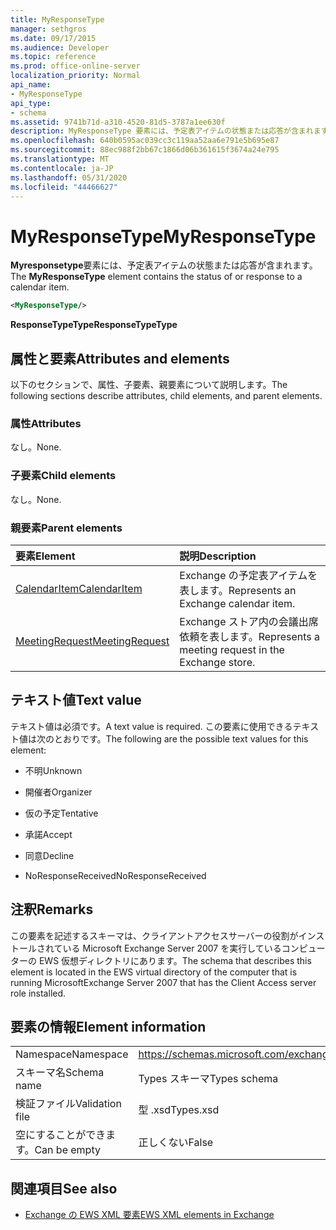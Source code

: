 ```yaml
---
title: MyResponseType
manager: sethgros
ms.date: 09/17/2015
ms.audience: Developer
ms.topic: reference
ms.prod: office-online-server
localization_priority: Normal
api_name:
- MyResponseType
api_type:
- schema
ms.assetid: 9741b71d-a310-4520-81d5-3787a1ee630f
description: MyResponseType 要素には、予定表アイテムの状態または応答が含まれます。
ms.openlocfilehash: 640b0595ac039cc3c119aa52aa6e791e5b695e87
ms.sourcegitcommit: 88ec988f2bb67c1866d06b361615f3674a24e795
ms.translationtype: MT
ms.contentlocale: ja-JP
ms.lasthandoff: 05/31/2020
ms.locfileid: "44466627"
---
```

# <a name="myresponsetype"></a><span data-ttu-id="59b41-103">MyResponseType</span><span class="sxs-lookup"><span data-stu-id="59b41-103">MyResponseType</span></span>

<span data-ttu-id="59b41-104">**Myresponsetype**要素には、予定表アイテムの状態または応答が含まれます。</span><span class="sxs-lookup"><span data-stu-id="59b41-104">The **MyResponseType** element contains the status of or response to a calendar item.</span></span> 
  
```xml
<MyResponseType/>
```

 <span data-ttu-id="59b41-105">**ResponseTypeType**</span><span class="sxs-lookup"><span data-stu-id="59b41-105">**ResponseTypeType**</span></span>
## <a name="attributes-and-elements"></a><span data-ttu-id="59b41-106">属性と要素</span><span class="sxs-lookup"><span data-stu-id="59b41-106">Attributes and elements</span></span>

<span data-ttu-id="59b41-107">以下のセクションで、属性、子要素、親要素について説明します。</span><span class="sxs-lookup"><span data-stu-id="59b41-107">The following sections describe attributes, child elements, and parent elements.</span></span>
  
### <a name="attributes"></a><span data-ttu-id="59b41-108">属性</span><span class="sxs-lookup"><span data-stu-id="59b41-108">Attributes</span></span>

<span data-ttu-id="59b41-109">なし。</span><span class="sxs-lookup"><span data-stu-id="59b41-109">None.</span></span>
  
### <a name="child-elements"></a><span data-ttu-id="59b41-110">子要素</span><span class="sxs-lookup"><span data-stu-id="59b41-110">Child elements</span></span>

<span data-ttu-id="59b41-111">なし。</span><span class="sxs-lookup"><span data-stu-id="59b41-111">None.</span></span>
  
### <a name="parent-elements"></a><span data-ttu-id="59b41-112">親要素</span><span class="sxs-lookup"><span data-stu-id="59b41-112">Parent elements</span></span>

|<span data-ttu-id="59b41-113">**要素**</span><span class="sxs-lookup"><span data-stu-id="59b41-113">**Element**</span></span>|<span data-ttu-id="59b41-114">**説明**</span><span class="sxs-lookup"><span data-stu-id="59b41-114">**Description**</span></span>|
|:-----|:-----|
|[<span data-ttu-id="59b41-115">CalendarItem</span><span class="sxs-lookup"><span data-stu-id="59b41-115">CalendarItem</span></span>](calendaritem.md) <br/> |<span data-ttu-id="59b41-116">Exchange の予定表アイテムを表します。</span><span class="sxs-lookup"><span data-stu-id="59b41-116">Represents an Exchange calendar item.</span></span>  <br/> |
|[<span data-ttu-id="59b41-117">MeetingRequest</span><span class="sxs-lookup"><span data-stu-id="59b41-117">MeetingRequest</span></span>](meetingrequest.md) <br/> |<span data-ttu-id="59b41-118">Exchange ストア内の会議出席依頼を表します。</span><span class="sxs-lookup"><span data-stu-id="59b41-118">Represents a meeting request in the Exchange store.</span></span>  <br/> |
   
## <a name="text-value"></a><span data-ttu-id="59b41-119">テキスト値</span><span class="sxs-lookup"><span data-stu-id="59b41-119">Text value</span></span>

<span data-ttu-id="59b41-120">テキスト値は必須です。</span><span class="sxs-lookup"><span data-stu-id="59b41-120">A text value is required.</span></span> <span data-ttu-id="59b41-121">この要素に使用できるテキスト値は次のとおりです。</span><span class="sxs-lookup"><span data-stu-id="59b41-121">The following are the possible text values for this element:</span></span>
  
- <span data-ttu-id="59b41-122">不明</span><span class="sxs-lookup"><span data-stu-id="59b41-122">Unknown</span></span>
    
- <span data-ttu-id="59b41-123">開催者</span><span class="sxs-lookup"><span data-stu-id="59b41-123">Organizer</span></span>
    
- <span data-ttu-id="59b41-124">仮の予定</span><span class="sxs-lookup"><span data-stu-id="59b41-124">Tentative</span></span>
    
- <span data-ttu-id="59b41-125">承諾</span><span class="sxs-lookup"><span data-stu-id="59b41-125">Accept</span></span>
    
- <span data-ttu-id="59b41-126">同意</span><span class="sxs-lookup"><span data-stu-id="59b41-126">Decline</span></span>
    
- <span data-ttu-id="59b41-127">NoResponseReceived</span><span class="sxs-lookup"><span data-stu-id="59b41-127">NoResponseReceived</span></span>
    
## <a name="remarks"></a><span data-ttu-id="59b41-128">注釈</span><span class="sxs-lookup"><span data-stu-id="59b41-128">Remarks</span></span>

<span data-ttu-id="59b41-129">この要素を記述するスキーマは、クライアントアクセスサーバーの役割がインストールされている Microsoft Exchange Server 2007 を実行しているコンピューターの EWS 仮想ディレクトリにあります。</span><span class="sxs-lookup"><span data-stu-id="59b41-129">The schema that describes this element is located in the EWS virtual directory of the computer that is running MicrosoftExchange Server 2007 that has the Client Access server role installed.</span></span>
  
## <a name="element-information"></a><span data-ttu-id="59b41-130">要素の情報</span><span class="sxs-lookup"><span data-stu-id="59b41-130">Element information</span></span>

|||
|:-----|:-----|
|<span data-ttu-id="59b41-131">Namespace</span><span class="sxs-lookup"><span data-stu-id="59b41-131">Namespace</span></span>  <br/> |https://schemas.microsoft.com/exchange/services/2006/types  <br/> |
|<span data-ttu-id="59b41-132">スキーマ名</span><span class="sxs-lookup"><span data-stu-id="59b41-132">Schema name</span></span>  <br/> |<span data-ttu-id="59b41-133">Types スキーマ</span><span class="sxs-lookup"><span data-stu-id="59b41-133">Types schema</span></span>  <br/> |
|<span data-ttu-id="59b41-134">検証ファイル</span><span class="sxs-lookup"><span data-stu-id="59b41-134">Validation file</span></span>  <br/> |<span data-ttu-id="59b41-135">型 .xsd</span><span class="sxs-lookup"><span data-stu-id="59b41-135">Types.xsd</span></span>  <br/> |
|<span data-ttu-id="59b41-136">空にすることができます。</span><span class="sxs-lookup"><span data-stu-id="59b41-136">Can be empty</span></span>  <br/> |<span data-ttu-id="59b41-137">正しくない</span><span class="sxs-lookup"><span data-stu-id="59b41-137">False</span></span>  <br/> |
   
## <a name="see-also"></a><span data-ttu-id="59b41-138">関連項目</span><span class="sxs-lookup"><span data-stu-id="59b41-138">See also</span></span>



- [<span data-ttu-id="59b41-139">Exchange の EWS XML 要素</span><span class="sxs-lookup"><span data-stu-id="59b41-139">EWS XML elements in Exchange</span></span>](ews-xml-elements-in-exchange.md)

